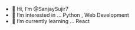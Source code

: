 - 👋 Hi, I’m @SanjaySujir7
- 👀 I’m interested in ... Python , Web Development
- 🌱 I’m currently learning ... React

<!---
SanjaySujir7/SanjaySujir7 is a ✨ special ✨ repository because its `README.md` (this file) appears on your GitHub profile.
You can click the Preview link to take a look at your changes.
--->
